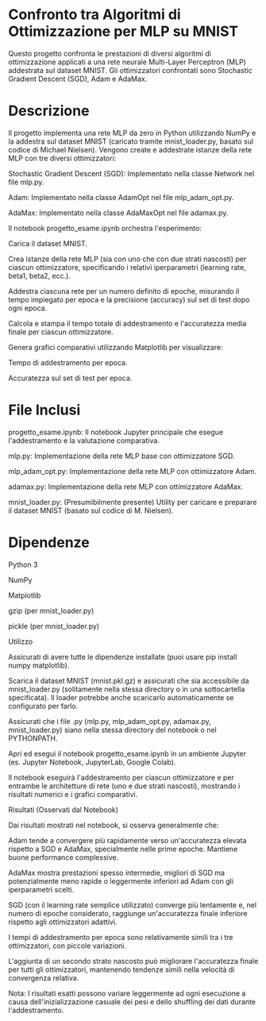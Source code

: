 # Confronto tra Algoritmi di Ottimizzazione per MLP su MNIST

Questo progetto confronta le prestazioni di diversi algoritmi di ottimizzazione applicati a una rete neurale Multi-Layer Perceptron (MLP) addestrata sul dataset MNIST. Gli ottimizzatori confrontati sono Stochastic Gradient Descent (SGD), Adam e AdaMax.

# Descrizione

Il progetto implementa una rete MLP da zero in Python utilizzando NumPy e la addestra sul dataset MNIST (caricato tramite mnist_loader.py, basato sul codice di Michael Nielsen). Vengono create e addestrate istanze della rete MLP con tre diversi ottimizzatori:

Stochastic Gradient Descent (SGD): Implementato nella classe Network nel file mlp.py.

Adam: Implementato nella classe AdamOpt nel file mlp_adam_opt.py.

AdaMax: Implementato nella classe AdaMaxOpt nel file adamax.py.

Il notebook progetto_esame.ipynb orchestra l'esperimento:

Carica il dataset MNIST.

Crea istanze della rete MLP (sia con uno che con due strati nascosti) per ciascun ottimizzatore, specificando i relativi iperparametri (learning rate, beta1, beta2, ecc.).

Addestra ciascuna rete per un numero definito di epoche, misurando il tempo impiegato per epoca e la precisione (accuracy) sul set di test dopo ogni epoca.

Calcola e stampa il tempo totale di addestramento e l'accuratezza media finale per ciascun ottimizzatore.

Genera grafici comparativi utilizzando Matplotlib per visualizzare:

Tempo di addestramento per epoca.

Accuratezza sul set di test per epoca.

# File Inclusi

progetto_esame.ipynb: Il notebook Jupyter principale che esegue l'addestramento e la valutazione comparativa.

mlp.py: Implementazione della rete MLP base con ottimizzatore SGD.

mlp_adam_opt.py: Implementazione della rete MLP con ottimizzatore Adam.

adamax.py: Implementazione della rete MLP con ottimizzatore AdaMax.

mnist_loader.py: (Presumibilmente presente) Utility per caricare e preparare il dataset MNIST (basato sul codice di M. Nielsen).

# Dipendenze

Python 3

NumPy

Matplotlib

gzip (per mnist_loader.py)

pickle (per mnist_loader.py)

Utilizzo

Assicurati di avere tutte le dipendenze installate (puoi usare pip install numpy matplotlib).

Scarica il dataset MNIST (mnist.pkl.gz) e assicurati che sia accessibile da mnist_loader.py (solitamente nella stessa directory o in una sottocartella specificata). Il loader potrebbe anche scaricarlo automaticamente se configurato per farlo.

Assicurati che i file .py (mlp.py, mlp_adam_opt.py, adamax.py, mnist_loader.py) siano nella stessa directory del notebook o nel PYTHONPATH.

Apri ed esegui il notebook progetto_esame.ipynb in un ambiente Jupyter (es. Jupyter Notebook, JupyterLab, Google Colab).

Il notebook eseguirà l'addestramento per ciascun ottimizzatore e per entrambe le architetture di rete (uno e due strati nascosti), mostrando i risultati numerici e i grafici comparativi.

Risultati (Osservati dal Notebook)

Dai risultati mostrati nel notebook, si osserva generalmente che:

Adam tende a convergere più rapidamente verso un'accuratezza elevata rispetto a SGD e AdaMax, specialmente nelle prime epoche. Mantiene buone performance complessive.

AdaMax mostra prestazioni spesso intermedie, migliori di SGD ma potenzialmente meno rapide o leggermente inferiori ad Adam con gli iperparametri scelti.

SGD (con il learning rate semplice utilizzato) converge più lentamente e, nel numero di epoche considerato, raggiunge un'accuratezza finale inferiore rispetto agli ottimizzatori adattivi.

I tempi di addestramento per epoca sono relativamente simili tra i tre ottimizzatori, con piccole variazioni.

L'aggiunta di un secondo strato nascosto può migliorare l'accuratezza finale per tutti gli ottimizzatori, mantenendo tendenze simili nella velocità di convergenza relativa.

Nota: I risultati esatti possono variare leggermente ad ogni esecuzione a causa dell'inizializzazione casuale dei pesi e dello shuffling dei dati durante l'addestramento.
